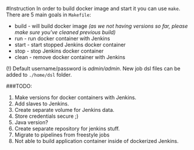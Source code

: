 #Instruction
In order to build docker image and start it you can use `make`.
There are 5 main goals in `Makefile`:
* build - will build docker image _(as we not having versions so far, please make sure you've cleaned previous build)_
* run - run docker container with Jenkins
* start - start stopped Jenkins docker container
* stop - stop Jenkins docker container
* clean - remove docker container with Jenkins

(!) Default username/password is *admin/admin*.
New job dsl files can be added to `./home/dsl` folder.

###TODO:
1. Make versions for docker containers with Jenkins.
2. Add slaves to Jenkins.
3. Create separate volume for Jenkins data.
4. Store credentials secure ;)
5. Java version?
6. Create separate repository for jenkins stuff.
7. Migrate to pipelines from freestyle jobs
8. Not able to build application container inside of dockerized Jenkins.